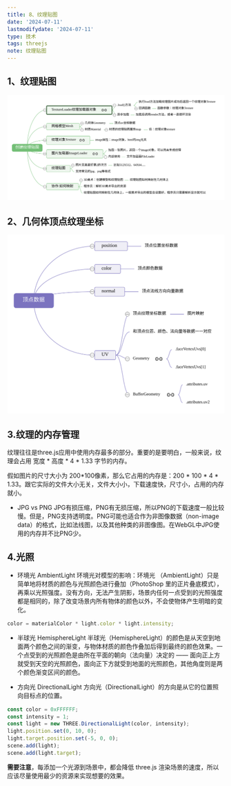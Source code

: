 ```yaml
---
title: 8、纹理贴图
date: '2024-07-11'
lastmodifydate: '2024-07-11'
type: 技术
tags: threejs
note: 纹理贴图
---
```


## 1、纹理贴图

<img src='../../images/threejs/threejs49创建纹理贴图.svg'>

## 2、几何体顶点纹理坐标

<img src='../../images/threejs/threejs50顶点数据.svg'>


## 3.纹理的内存管理
纹理往往是three.js应用中使用内存最多的部分。重要的是要明白，一般来说，纹理会占用 宽度 * 高度 * 4 * 1.33 字节的内存。

假如图片的尺寸大小为 200*100像素，那么它占用的内存是：200 * 100 * 4 * 1.33。跟它实际的文件大小无关，文件大小小，下载速度快，尺寸小，占用的内存就小。
+ JPG vs PNG
JPG有损压缩，PNG有无损压缩，所以PNG的下载速度一般比较慢。但是，PNG支持透明度。PNG可能也适合作为非图像数据（non-image data）的格式，比如法线图，以及其他种类的非图像图。在WebGL中JPG使用的内存并不比PNG少。

## 4.光照
+ 环境光 AmbientLight
环境光对模型的影响：环境光 （AmbientLight）只是简单地将材质的颜色与光照颜色进行叠加（PhotoShop 里的正片叠底模式），再乘以光照强度。没有方向，无法产生阴影，场景内任何一点受到的光照强度都是相同的，除了改变场景内所有物体的颜色以外，不会使物体产生明暗的变化。
```js
color = materialColor * light.color * light.intensity;
```
+ 半球光 HemisphereLight
半球光（HemisphereLight）的颜色是从天空到地面两个颜色之间的渐变，与物体材质的颜色作叠加后得到最终的颜色效果。一个点受到的光照颜色是由所在平面的朝向（法向量）决定的 —— 面向正上方就受到天空的光照颜色，面向正下方就受到地面的光照颜色，其他角度则是两个颜色渐变区间的颜色。

+ 方向光 DirectionalLight
方向光（DirectionalLight）的方向是从它的位置照向目标点的位置。
```js
const color = 0xFFFFFF;
const intensity = 1;
const light = new THREE.DirectionalLight(color, intensity);
light.position.set(0, 10, 0);
light.target.position.set(-5, 0, 0);
scene.add(light);
scene.add(light.target);
```

**需要注意**，每添加一个光源到场景中，都会降低 three.js 渲染场景的速度，所以应该尽量使用最少的资源来实现想要的效果。






<Valine></Valine>